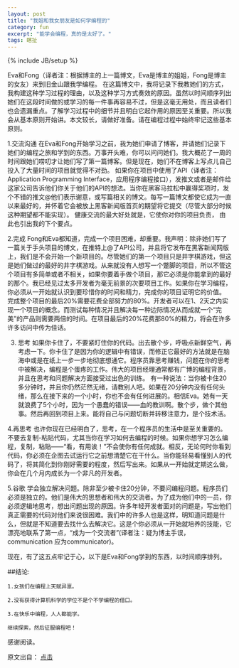```yaml
---
layout: post
title: "我姐和我女朋友是如何学编程的"
category: fun
excerpt: "能学会编程，真的是太好了。"
tags: 瞎扯
---
```


{% include JB/setup %}

Eva和Fong（译者注：根据博主的上一篇博文，Eva是博主的姐姐，Fong是博主的女友）来到旧金山跟我学编程。
在这篇博文中，我将记录下我教她们的方式，我构建这种学习过程的理由，以及这种学习方式奏效的原因。虽然以时间顺序列出她们在这段时间做的或学习的每一件事再容易不过，但是这毫无用处，而且读者们也会遗漏重点。了解学习过程中的细节并且明白它起作用的原因至关重要。所以我会从基本原则开始讲。本文较长，请做好准备。请在编程过程中始终牢记这些基本原则。
 
1.交流沟通
	在Eva和Fong开始学习之前，我为她们申请了博客，并请她们记录下她们的编程之旅和学到的东西。万事开头难，你可以问问她们。我大概花了一周的时间跟她们唠叨才让她们写了第一篇博客。但是现在，她们不在博客上写点儿自己投入了大量时间的项目就觉得不对劲。
	如果你在项目中使用了API（译者注：Application Programming Interface，应用程序编程接口），发推文或者是邮件给这家公司告诉他们你关于他们的API的想法。当你在黑客马拉松中赢得奖项时，发个不错的推文@他们表示谢意，或写篇相关的博文。每写一篇博文都使它成为一直以来最好的，并怀着它会被放上黑客新闻版首页的期望将它提交（尽管大部分时候这种期望都不能实现）。
	健康交流的最大好处就是，它使你对你的项目负责， 由此也引出我的下个要点。
 
2.完成
	Fong和Eva都知道，完成一个项目困难，却重要。我声明：除非她们写了一篇关于手头项目的博文，在推特上@了API公司，并且将它发布在黑客新闻网版上，我们是不会开始一个新项目的。尽管她们的第一个项目只是井字棋游戏，但这是她们做过的最好的井字棋游戏。从来就没有人想写一个蹩脚的项目，所以不管这个项目有多简单或者不相关，如果你要着手做个项目，那它必须是你能拿到的最好的那个。我已经见过太多开发者为毫无前景的次要项目工作。如果你在学习编程，你必须从一开始就认识到要珍惜你的时间和精力，完成你的项目证明它的价值。
	完成整个项目的最后20%需要花费全部努力的80%。开发者可以在1、2天之内实现一个项目的概念。而测试每种情况并且解决每一种边际情况从而成就一个“完美”的产品则需要两倍的时间。在项目最后的20%花费那80%的精力，将会在许多许多访问中传为佳话。
 
3. 思考
	如果你卡住了，不要紧盯住你的代码。出去散个步，呼吸点新鲜空气，再考虑一下。你卡住了是因为你的逻辑中有错误，而修正它最好的方法就是在脑海中或是在纸上一步一步地彻底想通它。程序员靠思考赚钱，问题在你的思考中被解决，编程是个蛋疼的工作。伟大的项目经理通常都有广博的编程背景，并且在思考和问题解决方面接受过出色的训练。
	有一种说法：当你被卡住20多分钟时，并且你仍然茫然无绪，请教别人吧。如果在20分钟内没有任何头绪，那么在接下来的一个小时，你也不会有任何进展的。相信Eva。她有一天就浪费了5个小时，因为一个愚蠢的错误——血的教训啊。散个步，做个其他事。然后再回到项目上来。能将自己与问题切断并转移注意力，是个技术活。

4.再思考
	也许你现在已经明白了，思考，在一个程序员的生活中是至关重要的。不要去复制-粘贴代码，尤其当你在学习如何去编程的时候。如果你想学习怎么编程，复制，粘贴——“看，有用诶！”不会使你有任何成就。相反，无论何时你看到代码，你必须在企图去试运行它之前想清楚它在干什么。当你能轻易看懂别人的代码了，将其简化到你刚好需要的程度，然后写出来。如果从一开始就定期这么做，你会在几个月内成长为一个非凡的开发者。
 
5.谷歌
	学会独立解决问题。除非至少被卡住20分钟，不要问编程问题。程序员们必须是独立的。他们是伟大的思想者和伟大的交流者。为了成为他们中的一员，你必须逻辑地思考，想出问题出现的原因。许多年轻开发者面对的问题是，写出他们真正需要的代码对他们来说很困难。我们中的许多人也是这样，明知道问题是什么，但就是不知道要去找什么去解决它。这是个你必须从一开始就培养的技能，它漂亮地联系了第一点，“成为一个交流者”(译者注：疑为博主手误，communication 应为communicator)。
 
现在，有了这五点牢记于心，以下是Eva和Fong学到的东西，以时间顺序排列。

	
##结论:

	1.女孩们在编程上天赋异禀。

	2.没有获得计算机科学的学位不是个不学编程的借口。

	3.在快乐中编程，人人都能学。

	继续探索，然后征服编程吧！
 
感谢阅读。

原文出自： [点击](http://blog.songz.me/how-my-sister-and-girlfriend-learned-coding-in-2-months)
